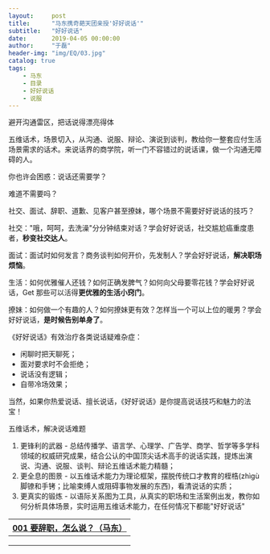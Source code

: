 ```yaml
---
layout:     post
title:      "马东携奇葩天团亲授'好好说话'"
subtitle:   "好好说话"
date:       2019-04-05 00:00:00
author:     "于磊"
header-img: "img/EQ/03.jpg"
catalog: true
tags:
    - 马东
    - 目录
    - 好好说话
    - 说服
---
```


避开沟通雷区，把话说得漂亮得体



五维话术，场景切入，从沟通、说服、辩论、演说到谈判，教给你一整套应付生活场景需求的话术。来说话界的商学院，听一门不容错过的说话课，做一个沟通无障碍的人。

你也许会困惑：说话还需要学？

难道不需要吗？

社交、面试、辞职、道歉、见客户甚至撩妹，哪个场景不需要好好说话的技巧？

社交："哦，呵呵，去洗澡"分分钟结束对话？学会好好说话，社交尴尬癌重度患者，**秒变社交达人**。

面试：面试时如何发言？商务谈判如何开价，先发制人？学会好好说话，**解决职场烦恼**。

生活：如何优雅催人还钱？如何正确发脾气？如何向父母要零花钱？学会好好说话，Get 那些可以活得**更优雅的生活小窍门**。

撩妹：如何做一个有趣的人？如何撩妹更有效？怎样当一个可以上位的暖男？学会好好说话，**是时候告别单身了**。

《好好说话》有效治疗各类说话疑难杂症：

- 闲聊时把天聊死；
- 面对要求时不会拒绝；
- 说话没有逻辑；
- 自带冷场效果；



当然，如果你热爱说话、擅长说话，《好好说话》是你提高说话技巧和魅力的法宝！

五维话术，解决说话难题

1. 更锋利的武器 - 总结传播学、语言学、心理学、广告学、商学、哲学等多学科领域的权威研究成果，结合公认的中国顶尖话术高手的说话实践，提炼出演说、沟通、说服、谈判、辩论五维话术能力精髓；
2. 更全息的图景 - 以五维话术能力为理论框架，摆脱传统口才教育的桎梏(zhìgù 脚镣和手铐；比喻束缚人或阻碍事物发展的东西)，看清说话的实质；
3. 更真实的锻炼 - 以语际关系图为工具，从真实的职场和生活案例出发，教你如何分析具体场景，实时运用五维话术能力，在任何情况下都能"好好说话"



| [001 要辞职，怎么说？（马东）](<https://yulei.vip/2019/04/05/001/>) |
| ------------------------------------------------------------ |
|                                                              |
|                                                              |
|                                                              |

